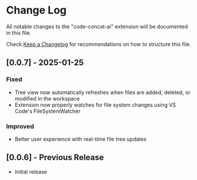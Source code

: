 # Change Log

All notable changes to the "code-concat-ai" extension will be documented in this file.

Check [Keep a Changelog](http://keepachangelog.com/) for recommendations on how to structure this file.

## [0.0.7] - 2025-01-25

### Fixed
- Tree view now automatically refreshes when files are added, deleted, or modified in the workspace
- Extension now properly watches for file system changes using VS Code's FileSystemWatcher

### Improved
- Better user experience with real-time file tree updates

## [0.0.6] - Previous Release

- Initial release